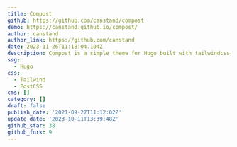 ```yaml
---
title: Compost
github: https://github.com/canstand/compost
demo: https://canstand.github.io/compost/
author: canstand
author_link: https://github.com/canstand
date: 2023-11-26T11:18:04.104Z
description: Compost is a simple theme for Hugo built with tailwindcss.
ssg:
  - Hugo
css:
  - Tailwind
  - PostCSS
cms: []
category: []
draft: false
publish_date: '2021-09-27T11:12:02Z'
update_date: '2023-10-11T13:39:48Z'
github_star: 38
github_fork: 9
---
```

